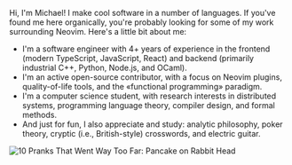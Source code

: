 Hi, I'm Michael! I make cool software in a number of languages. If you've found
me here organically, you're probably looking for some of my work surrounding
Neovim. Here's a little bit about me:

- I'm a software engineer with 4+ years of experience in the frontend (modern
  TypeScript, JavaScript, React) and backend (primarily industrial C++, Python,
  Node.js, and OCaml).
- I'm an active open-source contributor, with a focus on Neovim plugins,
  quality-of-life tools, and the «functional programming» paradigm.
- I'm a computer science student, with research interests in distributed
  systems, programming language theory, compiler design, and formal methods.
- And just for fun, I also appreciate and study: analytic philosophy, poker
  theory, cryptic (i.e., British-style) crosswords, and electric guitar.

![10 Pranks That Went Way Too Far: Pancake on Rabbit Head](https://github.com/mizlan/mizlan/assets/44309097/2da63cbe-6c4c-4e91-9cbe-e079bc9162d6)
